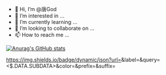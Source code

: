 - 👋 Hi, I’m @唐God
- 👀 I’m interested in ...
- 🌱 I’m currently learning ...
- 💞️ I’m looking to collaborate on ...
- 📫 How to reach me ...




[![Anurag's GitHub stats](https://github-readme-stats.vercel.app/api?username=TangGod991021&show_icons=true&theme=react)](https://github.com/anuraghazra/github-readme-stats)

https://img.shields.io/badge/dynamic/json?url=<URL>&label=<LABEL>&query=<$.DATA.SUBDATA>&color=<COLOR>&prefix=<PREFIX>&suffix=<SUFFIX>


<!---
TangGod991021/TangGod991021 is a ✨ special ✨ repository because its `README.md` (this file) appears on your GitHub profile.
You can click the Preview link to take a look at your changes.
--->
